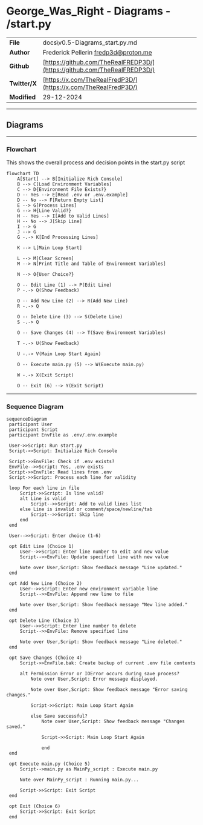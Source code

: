 # George_Was_Right - Diagrams - /start.py

|               |                                                                          |  
|---------------|--------------------------------------------------------------------------|  
| **File**      | docs\v0.5-Diagrams_start.py.md                                           |  
| **Author**    | Frederick Pellerin <fredp3d@proton.me>                                   |  
| **Github**    | [https://github.com/TheRealFREDP3D/](https://github.com/TheRealFREDP3D/) |  
| **Twitter/X** | [https://x.com/TheRealFredP3D/](https://x.com/TheRealFredP3D/)           |  
| **Modified**  | 29-12-2024                                                               |

---

## Diagrams

---

### Flowchart

This shows the overall process and decision points in the start.py script

```mermaid
flowchart TD
    A[Start] --> B[Initialize Rich Console]
    B --> C[Load Environment Variables]
    C --> D{Environment File Exists?}
    D -- Yes --> E[Read .env or .env.example]
    D -- No --> F[Return Empty List]
    E --> G[Process Lines]
    G --> H{Line Valid?}
    H -- Yes --> I[Add to Valid Lines]
    H -- No --> J[Skip Line]
    I --> G
    J --> G
    G -.-> K[End Processing Lines]
    
    K --> L[Main Loop Start]
    
    L --> M[Clear Screen]
    M --> N[Print Title and Table of Environment Variables]
    
    N --> O{User Choice?}
    
    O -- Edit Line (1) --> P(Edit Line)
    P -.-> Q(Show Feedback)
    
    O -- Add New Line (2) --> R(Add New Line)
    R -.-> Q
    
    O -- Delete Line (3) --> S(Delete Line)
    S -.-> Q
    
    O -- Save Changes (4) --> T(Save Environment Variables)
    
    T -.-> U(Show Feedback)
    
    U -.-> V(Main Loop Start Again)
    
    O -- Execute main.py (5) --> W(Execute main.py)
    
    W -.-> X(Exit Script)
    
    O -- Exit (6) --> Y(Exit Script)
```

---

### Sequence Diagram

```mermaid
sequenceDiagram
 participant User
 participant Script
 participant EnvFile as .env/.env.example

 User->>Script: Run start.py
 Script->>Script: Initialize Rich Console

 Script->>EnvFile: Check if .env exists?
 EnvFile-->>Script: Yes, .env exists
 Script->>EnvFile: Read lines from .env
 Script->>Script: Process each line for validity

 loop For each line in file
     Script->>Script: Is line valid?
     alt Line is valid
         Script-->>Script: Add to valid lines list
     else Line is invalid or comment/space/newline/tab
         Script-->>Script: Skip line
     end
 end

 User-->>Script: Enter choice (1-6)

 opt Edit Line (Choice 1)
     User-->>Script: Enter line number to edit and new value
     Script-->>EnvFile: Update specified line with new value
     
     Note over User,Script: Show feedback message "Line updated."
 end

 opt Add New Line (Choice 2)
     User-->>Script: Enter new environment variable line
     Script-->>EnvFile: Append new line to file
     
     Note over User,Script: Show feedback message "New line added."
 end

 opt Delete Line (Choice 3)
     User-->>Script: Enter line number to delete
     Script-->>EnvFile: Remove specified line
     
     Note over User,Script: Show feedback message "Line deleted."
 end

 opt Save Changes (Choice 4)
     Script->>EnvFile.bak: Create backup of current .env file contents
     
     alt Permission Error or IOError occurs during save process?
         Note over User,Script: Error message displayed.
         
         Note over User,Script: Show feedback message "Error saving changes."
         
         Script->>Script: Main Loop Start Again
         
         else Save successful?
             Note over User,Script: Show feedback message "Changes saved."
             
             Script->>Script: Main Loop Start Again
             
             end     
 end 

 opt Execute main.py (Choice 5)
     Script-->main.py as MainPy_script : Execute main.py
     
     Note over MainPy_script : Running main.py...
     
     Script->>Script: Exit Script
 end 

 opt Exit (Choice 6)
     Script->>Script: Exit Script
 end 
```
